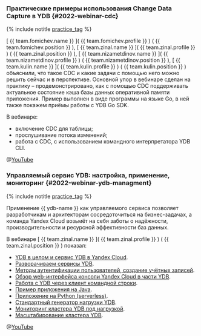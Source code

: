 ### Практические примеры использования Change Data Capture в YDB {#2022-webinar-cdc}

{% include notitle [practice_tag](../../tags.md#practice) %}

[ {{ team.fomichev.name }} ]( {{ team.fomichev.profile }} ) ( {{ team.fomichev.position }} ), [ {{ team.zinal.name }} ](  {{ team.zinal.profile }} ) ( {{ team.zinal.position }} ), [  {{ team.nizametdinov.name }} ]( {{ team.nizametdinov.profile }} ) ( {{ team.nizametdinov.position }} ), [ {{ team.kulin.name }} ]( {{ team.kulin.profile }} ) ( {{ team.kulin.position }} ) объяснили, что такое CDC и какие задачи с помощью него можно решить сейчас и в перспективе. Основной упор в вебинаре сделан на практику – продемонстрировано, как с помощью CDC поддерживать актуальное состояние кэша базы данных оперативной памяти приложения. Пример выполнен в виде программы на языке Go, в ней также покажем приёмы работы с YDB Go SDK.

В вебинаре:
* включение CDC для таблицы;
* прослушивание потока изменений;
* работа с CDC, c использованием командного интерпретатора YDB CLI.

@[YouTube](https://www.youtube.com/watch?v=BG6pPfQ0IHE)

### Управляемый сервис YDB: настройка, применение, мониторинг {#2022-webinar-ydb-managment}

{% include notitle [practice_tag](../../tags.md#practice) %}

Применение {{ ydb-name }} как управляемого сервиса позволяет разработчикам и архитекторам сосредоточиться на бизнес-задачах, а команда Yandex Cloud возьмёт на себя заботы о надёжности, производительности и ресурсной эффективности баз данных.

В вебинаре [ {{ team.zinal.name }} ]( {{ team.zinal.profile }} ) ( {{ team.zinal.position }} ) показал:
* [YDB в целом и сервис YDB в Yandex Cloud](https://www.youtube.com/watch?v=d5NEDzsyp7Q&t=90s).
* [Разворачиваем сервисы YDB](https://www.youtube.com/watch?v=d5NEDzsyp7Q&t=284s).
* [Методы аутентификации пользователей, создание учётных записей](https://www.youtube.com/watch?v=d5NEDzsyp7Q&t=728s).
* [Обзор web-интерфейса консоли Yandex Cloud в части YDB](https://www.youtube.com/watch?v=d5NEDzsyp7Q&t=1145s).
* [Работа с YDB через клиент командной строки](https://www.youtube.com/watch?v=d5NEDzsyp7Q&t=1396s).
* [Пример приложения на Java](https://www.youtube.com/watch?v=d5NEDzsyp7Q&t=1837s).
* [Приложение на Python (serverless)](https://www.youtube.com/watch?v=d5NEDzsyp7Q&t=2466s).
* [Стандартный генератор нагрузки YDB](https://www.youtube.com/watch?v=d5NEDzsyp7Q&t=2962s).
* [Мониторинг кластера YDB под нагрузкой](https://www.youtube.com/watch?v=d5NEDzsyp7Q&t=3189s).
* [Масштабирование кластера YDB](https://www.youtube.com/watch?v=d5NEDzsyp7Q&t=3417s).

@[YouTube](https://www.youtube.com/watch?v=d5NEDzsyp7Q)